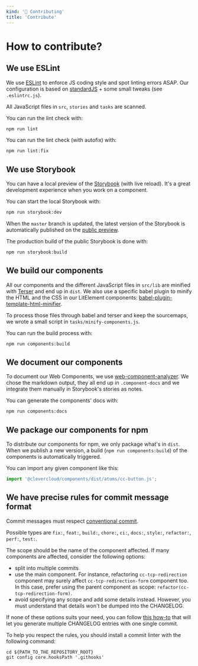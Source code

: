 ```yaml
---
kind: '👋 Contributing'
title: 'Contribute'
---
```


# How to contribute?

## We use ESLint

We use [ESLint](https://eslint.org/) to enforce JS coding style and spot linting errors ASAP.
Our configuration is based on [standardJS](https://standardjs.com/) + some small tweaks (see `.eslintrc.js`).

All JavaScript files in `src`, `stories` and `tasks` are scanned.

You can run the lint check with:

```bash
npm run lint
```

You can run the lint check (with autofix) with:

```bash
npm run lint:fix
```

## We use Storybook

You can have a local preview of the [Storybook](https://storybook.js.org/) (with live reload).
It's a great development experience when you work on a component.

You can start the local Storybook with:

```bash
npm run storybook:dev
```

When the `master` branch is updated, the latest version of the Storybook is automatically published on the [public preview](https://www.clever.cloud/developers/clever-components/).

The production build of the public Storybook is done with:

```bash
npm run storybook:build
```

## We build our components

All our components and the different JavaScript files in `src/lib` are minified with [Terser](https://github.com/terser-js/terser) and end up in `dist`.
We also use a specific babel plugin to minify the HTML and the CSS in our LitElement components: [babel-plugin-template-html-minifier](https://github.com/cfware/babel-plugin-template-html-minifier).

To process those files through babel and terser and keep the sourcemaps, we wrote a small script in `tasks/minify-components.js`.

You can run the build process with:

```bash
npm run components:build
```

## We document our components

To document our Web Components, we use [web-component-analyzer](https://github.com/runem/web-component-analyzer).
We chose the markdown output, they all end up in `.component-docs` and we integrate them manually in Storybook's stories as notes.

You can generate the components' docs with:

```bash
npm run components:docs
```

## We package our components for npm

To distribute our components for npm, we only package what's in `dist`.
When we publish a new version, a build (`npm run components:build`) of the components is automatically triggered.

You can import any given component like this:

```js
import '@clevercloud/components/dist/atoms/cc-button.js';
```

##  We have precise rules for commit message format

Commit messages must respect [conventional commit](https://www.conventionalcommits.org).

Possible types are `fix:`, `feat:`, `build:`, `chore:`, `ci:`, `docs:`, `style:`, `refactor:`, `perf:`, `test:`.

The scope should be the name of the component affected.
If many components are affected, consider the following options:
* split into multiple commits
* use the main component. For instance, refactoring `cc-tcp-redirection` component may surely affect `cc-tcp-redirection-form` component too. In this case, prefer using the parent component as scope: `refactor(cc-tcp-redirection-form)`.
* avoid specifying any scope and add some details instead. However, you must understand that details won't be dumped into the CHANGELOG.

If none of these options suits your need, you can follow [this how-to](https://github.com/googleapis/release-please#what-if-my-pr-contains-multiple-fixes-or-features) that will let you generate multiple CHANGELOG entries with one single commit.

To help you respect the rules, you should install a commit linter with the following command:

```shell
cd ${PATH_TO_THE_REPOSITORY_ROOT}
git config core.hooksPath '.githooks'
```
